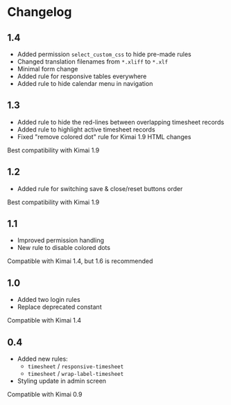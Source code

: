 # Changelog

## 1.4

- Added permission `select_custom_css` to hide pre-made rules
- Changed translation filenames from `*.xliff` to `*.xlf`
- Minimal form change
- Added rule for responsive tables everywhere
- Added rule to hide calendar menu in navigation

## 1.3

- Added rule to hide the red-lines between overlapping timesheet records
- Added rule to highlight active timesheet records
- Fixed "remove colored dot" rule for Kimai 1.9 HTML changes

Best compatibility with Kimai 1.9

## 1.2

- Added rule for switching save & close/reset buttons order

Best compatibility with Kimai 1.9

## 1.1

- Improved permission handling
- New rule to disable colored dots

Compatible with Kimai 1.4, but 1.6 is recommended

## 1.0

- Added two login rules
- Replace deprecated constant

Compatible with Kimai 1.4

## 0.4 

- Added new rules:
  - `timesheet` / `responsive-timesheet`
  - `timesheet` / `wrap-label-timesheet`
- Styling update in admin screen
  
Compatible with Kimai 0.9
